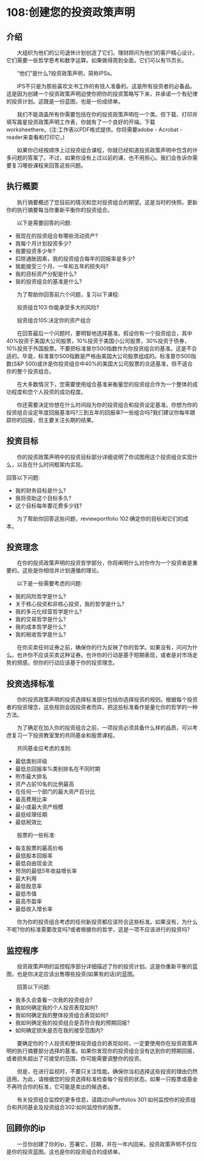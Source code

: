 # 108:创建您的投资政策声明
## 介绍

　　大组织为他们的公司退休计划创造了它们。理财顾问为他们的客户精心设计。它们需要一些哲学思考和数字运算。如果做得周到全面，它们可以有15页长。

　　“他们”是什么?投资政策声明，简称IPSs。

　　IPS不只是为那些喜欢文书工作的有钱人准备的。这是所有投资者的必备品。这是因为创建一个投资政策声明迫使你把你的投资策略写下来，并承诺一个有纪律的投资计划。这既是一份蓝图，也是一份成绩单。

　　我们不能涵盖所有你需要包括在你的投资政策声明在一个类。但下载、打印并填写晨星投资政策声明工作表，你就有了一个良好的开端。下载worksheethere。(注:工作表以PDF格式提供。你将需要adobe - Acrobat - reader来查看和打印它。)

　　如果你已经按顺序上过投资组合课程，你就已经知道投资政策声明中包含的许多问题的答案了。不过，如果你没有上过以前的课，也不用担心。我们会告诉你需要复习哪些课程来回答这些问题。

## 执行概要

　　执行摘要概述了您目前的情况和您对投资组合的期望。这是当时的快照。更新你的执行摘要每当你重新平衡你的投资组合。

　　以下是需要回答的问题:

* 我现在的投资组合有哪些流动资产?
* 我每个月计划投资多少?
* 我要投资多少年?
* 扣除通胀因素，我的投资组合每年的回报率是多少?
* 我能接受三个月、一年和五年的损失吗?
* 我的目标资产分配是什么?
* 我的投资组合的基准是什么?

　　为了帮助你回答前六个问题，复习以下课程:

　　投资组合103:你能承受多大的风险?

　　投资组合105:决定你的资产组合

　　在回答最后一个问题时，要明智地选择基准。假设你有一个投资组合，其中40%投资于美国大公司股票，10%投资于美国小公司股票，30%投资于债券，10%投资于外国股票。不要把标准普尔500指数作为你投资组合的基准。这是不合适的。毕竟，标准普尔500指数是严格由美国大公司股票组成的。标准普尔500指数(S&P 500)或许是你投资组合中40%的美国大公司股票的合适基准，但不适合你的整个投资组合。

　　在大多数情况下，您需要使用组合基准来衡量您的投资组合作为一个整体的成功程度和您个人投资的成功程度。

　　你还需要决定你想在什么时间段为你的投资组合和投资设定基准。你想为你的投资组合设定年度回报基准吗?三到五年的回报率?一些组合吗?我们建议你每年跟踪你的回报，但主要关注长期的结果。

## 投资目标

　　你的投资政策声明中的投资目标部分详细说明了你试图用这个投资组合实现什么，以及在什么时间框架内实现。

回答以下问题:

* 我的财务目标是什么?
* 我将资助这个目标多久?
* 这个目标每年要花费多少钱?

　　为了帮助你回答这些问题，reviewportfolio 102:确定你的目标和它们的成本。

## 投资理念


　　在你的投资政策声明的投资哲学部分，你将阐明什么对你作为一个投资者是重要的。这些是你相信并计划遵循的理论。

　　以下是一些需要考虑的问题:

* 我的风险哲学是什么?
* 关于核心投资和非核心投资，我的哲学是什么?
* 我的多元化经营哲学是什么?
* 我的交易哲学是什么?
* 我的成本哲学是什么?
* 我的税收哲学是什么?

　　在你买卖任何证券之前，确保你的行为反映了你的哲学。如果没有，问问为什么。也许你不应该买卖这种证券。也许你的行动是基于短期表现，或者是对市场走势的预感。但你的行动应该基于你的投资理念。

## 投资选择标准

　　你的投资政策声明的投资选择标准部分包括你选择投资的规则。根据每个投资者的投资理念，这些规则会因投资者而异。把这些标准看作是量化你的哲学的一种方法。

　　为了确定在加入你的投资组合之前，一项投资必须具备什么样的品质，可以考虑复习一下投资教室里的共同基金和股票课程。

　　共同基金应考虑的准则:

* 最低类别评级
* 最低总回报率%类别排名在不同时期
* 熊市最大排名
* 资产占前10名的比例最高
* 在任何一个部门的最大资产百分比
* 最高费用比率
* 最小或最大资产规模
* 最低经理任期
* 最低税效比

　　股票的一些标准:

* 每支股票的最高价格
* 最低股本回报率
* 最低自由现金流
* 预测的最低5年收益增长率
* 最大利用
* 最低股息率
* 最低市值
* 最高市盈率
* 最低收入增长率

　　你为你的投资组合考虑的任何新投资都应该符合这些标准。如果没有，为什么不呢?你的标准需要改变吗?或者根据你的哲学，这是一项不应该进行的投资吗?

## 监控程序

　　投资政策声明的监控程序部分详细描述了你的投资计划。这是你重新平衡的蓝图，也是你决定应该出售哪些投资(如果有的话)的蓝图。

　　回答以下问题:

* 我多久会查看一次我的投资组合?
* 我如何确定我的个人投资表现如何?
* 我如何确定我的整体投资组合表现如何?
* 我如何确定我的投资组合是否符合我的预期回报?
* 如何确定损失是否在我的接受范围内?

　　要确定你的个人投资和整体投资组合的表现如何，一定要使用你在投资政策声明的执行摘要部分选择的基准。如果你发现你的投资组合没有达到你的预期回报，或者损失超出了可接受的范围，你可能需要调整你的投资。

　　但是，在进行监视时，不要只关注性能。确保你当初选择这些投资的理由仍然适用。为此，请根据您的投资选择标准检查每个投资的状态。如果一只股票或基金不再符合你的标准，它可能是卖出的候选者。

　　有关投资组合监控的更多信息，请跳过toPortfolios 301:如何监控你的投资组合和共同基金及投资组合302:如何监控你的股票。

## 回顾你的ip

　　一旦你创建了你的ip，签署它，日期，并在一年内回来。投资政策声明不仅仅是你的投资蓝图。这也是你的投资组合的成绩单。
